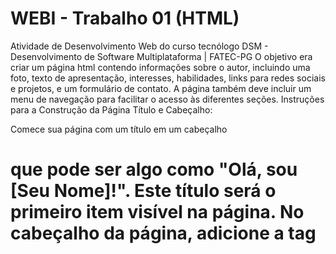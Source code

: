 # WEBI - Trabalho 01 (HTML)
Atividade de Desenvolvimento Web do curso tecnólogo DSM - Desenvolvimento de Software Multiplataforma | FATEC-PG
O objetivo era criar um página html contendo informações sobre o autor, incluindo uma foto, texto de apresentação, interesses, habilidades, links para redes sociais e projetos, e um formulário de contato. A página também deve incluir um menu de navegação para facilitar o acesso às diferentes seções.
Instruções para a Construção da Página
Título e Cabeçalho:

Comece sua página com um título em um cabeçalho <h1> que pode ser algo como "Olá, sou [Seu Nome]!". Este título será o primeiro item visível na página.
No cabeçalho da página, adicione a tag <title> para dar um nome à aba da página no navegador.
Menu de Navegação:

Insira um menu de navegação simples logo antes da foto, usando a tag <nav>. Este menu deve conter links para navegar entre as seções da página. Utilize as tags <a> para criar os links e associe-os aos IDs de cada seção (como "Apresentação", "Hobbies", "Habilidades", "Tabela", "Formulário de Contato", "Redes Sociais").
As seções da página devem ser conectadas ao menu por meio de âncoras (<a href="#id_da_secao">), e cada seção da página deve ter um ID correspondente para facilitar a navegação.
Imagem de Perfil:

Insira uma imagem de perfil (pode ser uma foto sua ou uma imagem representativa) logo abaixo do menu de navegação. Utilize a tag <img> para inserir a imagem, com a propriedade alt para fornecer uma descrição alternativa da imagem para usuários com deficiência visual.
A imagem deve ser redimensionada para um tamanho apropriado utilizando o atributo width.
Texto de Apresentação:

Crie um parágrafo de apresentação usando a tag <p>. Inclua informações sobre você, como seu nome, profissão, interesses, e algo relevante sobre o que você faz ou suas paixões.
Dentro do parágrafo, utilize formatação com negrito (<b>), itálico (<i>) e sublinhado (<u>) para destacar palavras-chave ou conceitos importantes, como seu nome, profissão ou interesses.
Listas de Hobbies e Habilidades:

Crie uma lista não ordenada (<ul>) para apresentar seus hobbies e interesses, usando a tag <li> para cada item.
Em seguida, crie uma lista ordenada (<ol>) para listar suas habilidades, e adicione subitens dentro dessa lista (utilizando outra lista ordenada) para detalhar suas competências em áreas específicas.
Tabela de Habilidades:

Insira uma tabela para apresentar as suas habilidades de forma organizada. A tabela deve ter um cabeçalho com as colunas "Habilidade", "Conhecimento" e "Nível". Utilize as tags <table>, <th>, <tr>, <td>, e utilize mesclagem de células com o atributo rowspan ou colspan para dar um formato mais interessante à tabela.
Formulário de Contato:

Crie um formulário para permitir que os visitantes enviem uma mensagem de contato. O formulário deve conter os seguintes campos:
Nome (campo de texto)
E-mail (campo de e-mail)
Gênero (radio buttons para escolher entre "Masculino" e "Feminino")
Interesses (checkboxes para selecionar vários interesses como "Fotografia", "Música", etc.)
Área de Interesse (campo de seleção com opções como "Tecnologia", "Design", "Marketing", etc.)
Mensagem (campo de texto com área maior para digitar)
Adicione um botão de envio com a tag <button>.
Links para Redes Sociais e Projetos:

Ao final da página, insira uma lista de links para suas redes sociais ou projetos, utilizando a tag <a>. Certifique-se de que os links abram em uma nova aba utilizando o atributo target="_blank". Exemplos de links podem ser para LinkedIn, GitHub, ou seu portfólio online.
